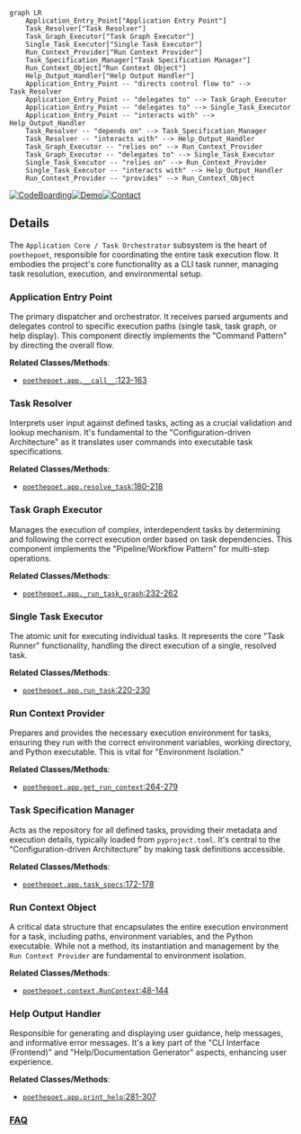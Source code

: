 ```mermaid
graph LR
    Application_Entry_Point["Application Entry Point"]
    Task_Resolver["Task Resolver"]
    Task_Graph_Executor["Task Graph Executor"]
    Single_Task_Executor["Single Task Executor"]
    Run_Context_Provider["Run Context Provider"]
    Task_Specification_Manager["Task Specification Manager"]
    Run_Context_Object["Run Context Object"]
    Help_Output_Handler["Help Output Handler"]
    Application_Entry_Point -- "directs control flow to" --> Task_Resolver
    Application_Entry_Point -- "delegates to" --> Task_Graph_Executor
    Application_Entry_Point -- "delegates to" --> Single_Task_Executor
    Application_Entry_Point -- "interacts with" --> Help_Output_Handler
    Task_Resolver -- "depends on" --> Task_Specification_Manager
    Task_Resolver -- "interacts with" --> Help_Output_Handler
    Task_Graph_Executor -- "relies on" --> Run_Context_Provider
    Task_Graph_Executor -- "delegates to" --> Single_Task_Executor
    Single_Task_Executor -- "relies on" --> Run_Context_Provider
    Single_Task_Executor -- "interacts with" --> Help_Output_Handler
    Run_Context_Provider -- "provides" --> Run_Context_Object
```

[![CodeBoarding](https://img.shields.io/badge/Generated%20by-CodeBoarding-9cf?style=flat-square)](https://github.com/CodeBoarding/GeneratedOnBoardings)[![Demo](https://img.shields.io/badge/Try%20our-Demo-blue?style=flat-square)](https://www.codeboarding.org/demo)[![Contact](https://img.shields.io/badge/Contact%20us%20-%20contact@codeboarding.org-lightgrey?style=flat-square)](mailto:contact@codeboarding.org)

## Details

The `Application Core / Task Orchestrator` subsystem is the heart of `poethepoet`, responsible for coordinating the entire task execution flow. It embodies the project's core functionality as a CLI task runner, managing task resolution, execution, and environmental setup.

### Application Entry Point
The primary dispatcher and orchestrator. It receives parsed arguments and delegates control to specific execution paths (single task, task graph, or help display). This component directly implements the "Command Pattern" by directing the overall flow.


**Related Classes/Methods**:

- <a href="https://github.com/nat-n/poethepoet/blob/main/poethepoet/app.py#L123-L163" target="_blank" rel="noopener noreferrer">`poethepoet.app.__call__`:123-163</a>


### Task Resolver
Interprets user input against defined tasks, acting as a crucial validation and lookup mechanism. It's fundamental to the "Configuration-driven Architecture" as it translates user commands into executable task specifications.


**Related Classes/Methods**:

- <a href="https://github.com/nat-n/poethepoet/blob/main/poethepoet/app.py#L180-L218" target="_blank" rel="noopener noreferrer">`poethepoet.app.resolve_task`:180-218</a>


### Task Graph Executor
Manages the execution of complex, interdependent tasks by determining and following the correct execution order based on task dependencies. This component implements the "Pipeline/Workflow Pattern" for multi-step operations.


**Related Classes/Methods**:

- <a href="https://github.com/nat-n/poethepoet/blob/main/poethepoet/app.py#L232-L262" target="_blank" rel="noopener noreferrer">`poethepoet.app._run_task_graph`:232-262</a>


### Single Task Executor
The atomic unit for executing individual tasks. It represents the core "Task Runner" functionality, handling the direct execution of a single, resolved task.


**Related Classes/Methods**:

- <a href="https://github.com/nat-n/poethepoet/blob/main/poethepoet/app.py#L220-L230" target="_blank" rel="noopener noreferrer">`poethepoet.app.run_task`:220-230</a>


### Run Context Provider
Prepares and provides the necessary execution environment for tasks, ensuring they run with the correct environment variables, working directory, and Python executable. This is vital for "Environment Isolation."


**Related Classes/Methods**:

- <a href="https://github.com/nat-n/poethepoet/blob/main/poethepoet/app.py#L264-L279" target="_blank" rel="noopener noreferrer">`poethepoet.app.get_run_context`:264-279</a>


### Task Specification Manager
Acts as the repository for all defined tasks, providing their metadata and execution details, typically loaded from `pyproject.toml`. It's central to the "Configuration-driven Architecture" by making task definitions accessible.


**Related Classes/Methods**:

- <a href="https://github.com/nat-n/poethepoet/blob/main/poethepoet/app.py#L172-L178" target="_blank" rel="noopener noreferrer">`poethepoet.app.task_specs`:172-178</a>


### Run Context Object
A critical data structure that encapsulates the entire execution environment for a task, including paths, environment variables, and the Python executable. While not a method, its instantiation and management by the `Run Context Provider` are fundamental to environment isolation.


**Related Classes/Methods**:

- <a href="https://github.com/nat-n/poethepoet/blob/main/poethepoet/context.py#L48-L144" target="_blank" rel="noopener noreferrer">`poethepoet.context.RunContext`:48-144</a>


### Help Output Handler
Responsible for generating and displaying user guidance, help messages, and informative error messages. It's a key part of the "CLI Interface (Frontend)" and "Help/Documentation Generator" aspects, enhancing user experience.


**Related Classes/Methods**:

- <a href="https://github.com/nat-n/poethepoet/blob/main/poethepoet/app.py#L281-L307" target="_blank" rel="noopener noreferrer">`poethepoet.app.print_help`:281-307</a>




### [FAQ](https://github.com/CodeBoarding/GeneratedOnBoardings/tree/main?tab=readme-ov-file#faq)
